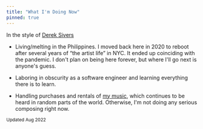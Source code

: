 ```yaml
---
title: "What I'm Doing Now"
pinned: true
---
```


In the style of [Derek Sivers](https://nownownow.com/about)

- Living/melting in the Philippines. I moved back here in 2020 to reboot after several years of “the artist life” in NYC. It ended up coinciding with the pandemic. I don't plan on being here forever, but where I'll go next is anyone's guess.

- Laboring in obscurity as a software engineer and learning everything there is to learn.

- Handling purchases and rentals of [my music](https://music.cerdenia.com/news), which continues to be heard in random parts of the world. Otherwise, I'm not doing any serious composing right now.

<small>Updated Aug 2022</small>